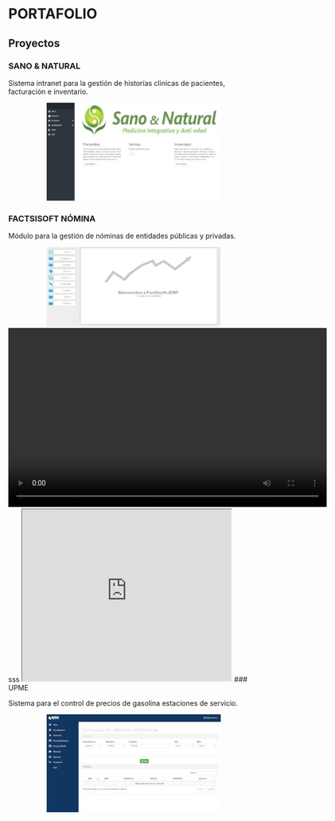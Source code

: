 # PORTAFOLIO

## Proyectos

### SANO & NATURAL

Sistema intranet para la gestión de historías clinicas de pacientes, facturación e inventario.

<center><img src="img/sanoynatural.jpg" alt="Sano & Natural" /></center>

### FACTSISOFT NÓMINA

Módulo para la gestión de nóminas de entidades públicas y privadas.

<center><img src="img/factsisoft.jpg" alt="FACTSISOFT Nómina" /></center>
<video width="640" height="360" id="player1" preload="none">
    <source type="video/youtube" src="http://www.youtube.com/watch?v=nOEw9iiopwI" />
</video>
sss
<iframe width="420" height="345"
src="http://www.youtube.com/embed/XGSy3_Czz8k">
</iframe>
### UPME

Sistema para el control de precios de gasolina estaciones de servicio.

<center><img src="img/upme.jpg" alt="UPME" /></center>
